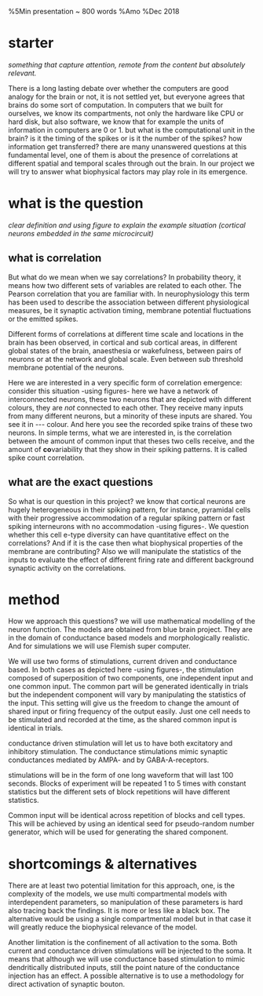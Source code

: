 %5Min presentation ~ 800 words 
%Amo
%Dec 2018


# starter

*something that capture attention, remote from the content but absolutely relevant.*

There is a long lasting debate over whether the computers are good analogy for the brain or not, it is not settled yet, but everyone agrees that brains do some sort of computation.
In computers that we built for ourselves, we know its compartments, not only the hardware like CPU or hard disk, but also software, we know that for example the units of information in computers are 0 or 1. but what is the computational unit in the brain? is it the timing of the spikes or is it the number of the spikes? how information get transferred? there are many unanswered questions at this fundamental level, one of them is about the presence of correlations at different spatial and temporal scales through out the brain. In our project we will try to answer what biophysical factors may play role in its emergence.


# what is the question

*clear definition and using figure to explain the example situation (cortical neurons embedded in the same microcircuit)*

## what is correlation

But what do we mean when we say correlations? In probability theory, it means how two different sets of variables are related to each other. The Pearson correlation that you are familiar with. In neurophysiology this term has been used to describe the association between different physiological measures, be it synaptic activation timing, membrane potential fluctuations or the emitted spikes.

Different forms of correlations at different time scale and locations in the brain has been observed, in cortical and sub cortical areas, in different global states of the brain, anaesthesia or wakefulness, between pairs of neurons or at the network and global scale. Even between sub threshold membrane potential of the neurons.

Here we are interested in a very specific form of correlation emergence: consider this situation -using figures- here we have a network of interconnected neurons, these two neurons that are depicted with different colours, they are *not* connected to each other. They receive many inputs from many different neurons, but a minority of these inputs are shared. You see it in --- colour. And here you see the recorded spike trains of these two neurons. In simple terms, what we are interested in, is the correlation between the amount of common input that theses two cells receive, and the amount of **co**variability that they show in their spiking patterns. It is called spike count correlation.

## what are the exact questions

So what is our question in this project? we know that cortical neurons are hugely heterogeneous in their spiking pattern, for instance, pyramidal cells with their progressive accommodation of a regular spiking pattern or fast spiking interneurons with no accommodation -using figures-. We question whether this cell e-type diversity can have quantitative effect on the correlations? And if it is the case then what biophysical properties of the membrane are contributing? Also we will manipulate the statistics of the inputs to evaluate the effect of different firing rate and different background synaptic activity on the correlations.

# method

How we approach this questions? we will use mathematical modelling of the neuron function. The models are obtained from blue brain project. They are in the domain of conductance based models and morphologically realistic. And for simulations we will use Flemish super computer.

We will use two forms of stimulations, current driven and conductance based. In both cases as depicted here -using figures-, the stimulation composed of superposition of two components, one independent input and one common input. The common part will be generated identically in trials but the independent component will vary by manipulating the statistics of the input. This setting will give us the freedom to change the amount of shared input or firing frequency of the output easily. Just one cell needs to be stimulated and recorded at the time, as the shared common input is identical in trials.  

conductance driven stimulation will let us to have both excitatory and inhibitory stimulation. The conductance stimulations mimic synaptic conductances mediated by AMPA- and by GABA-A-receptors.

stimulations will be in the form of one long waveform that will last 100 seconds. Blocks of experiment will be repeated 1 to 5 times with constant statistics but the different sets of block repetitions will have different statistics.

Common input will be identical across repetition of blocks and cell types. This will be achieved by using an identical seed for pseudo-random number generator, which will be used for generating the shared component. 

# shortcomings & alternatives 

There are at least two potential limitation for this approach, one, is the complexity of the models, we use multi compartmental models with interdependent parameters, so manipulation of these parameters is hard also tracing back the findings. It is more or less like a black box. The alternative would be using a single compartmental model but in that case it will greatly reduce the biophysical relevance of the model.

Another limitation is the confinement of all activation to the soma. Both current and conductance driven stimulations will be injected to the soma. It means that although we will use conductance based stimulation to mimic dendritically distributed inputs, still the point nature of the conductance injection has an effect. A possible alternative is to use a methodology for direct activation of synaptic bouton.




